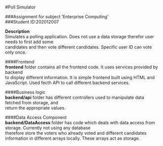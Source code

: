 
#Poll Simulator

###Assignment for subject 'Enterprise Computing'  
###Student ID:202012007  

**Description**  
Simulates a polling application. Does not use a data storage therefor user needs to first add some   
candidates and then vote different candidates. Specific user ID can vote only once.  

####Frontend  
**frontend** folder contains all the frontend code. It uses services provided by backend  
to display different information. It is simple frontend built using HTML and JavaScript.
Used fecth API to call different backend services.

####Business logic  
**backend/api** folder has different controllers used to manipulate data fetched from storage, and  
return the appropriate values.

####Data Access Component   
**backend/DataAccess** folder has code which deals with data access from storage. Currently not using any database  
therefore store the voters who already voted and different candidates information in different arrays locally.
These arrays act as storage.
